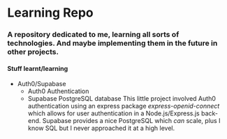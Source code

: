 # Learning Repo
### A repository dedicated to me, learning all sorts of technologies. And maybe implementing them in the future in other projects.

#### Stuff learnt/learning
* Auth0/Supabase
	* Auth0 Authentication
	* Supabase PostgreSQL database
	This little project involved Auth0 authentication using an express package _express-openid-connect_ which allows for user authentication in a Node.js/Express.js back-end. Supabase provides a nice PostgreSQL which _can_ scale, plus I know SQL but I never approached it at a high level.

